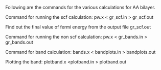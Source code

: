Following are the commands for the various calculations for AA bilayer. 


Command for running the scf calculation:
    pw.x < gr_scf.in > gr_scf.out


Find out the final value of fermi energy from the output file gr_scf.out


Command for running the non scf calculation:
    pw.x < gr_bands.in > gr_bands.out


Command for band calculation:
    bands.x < bandplots.in > bandplots.out


Plotting the band:
    plotband.x <plotband.in > plotband.out
